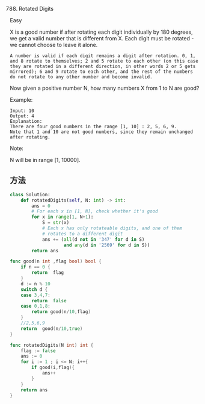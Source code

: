 788. Rotated Digits


Easy


X is a good number if after rotating each digit individually by 180 degrees, we get a valid number that is different from X.  Each digit must be rotated - we cannot choose to leave it alone.

```
A number is valid if each digit remains a digit after rotation. 0, 1, and 8 rotate to themselves; 2 and 5 rotate to each other (on this case they are rotated in a different direction, in other words 2 or 5 gets mirrored); 6 and 9 rotate to each other, and the rest of the numbers do not rotate to any other number and become invalid.
```

Now given a positive number N, how many numbers X from 1 to N are good?

Example:

```
Input: 10
Output: 4
Explanation: 
There are four good numbers in the range [1, 10] : 2, 5, 6, 9.
Note that 1 and 10 are not good numbers, since they remain unchanged after rotating.
```

Note:

N  will be in range [1, 10000].


## 方法


```python
class Solution:
    def rotatedDigits(self, N: int) -> int:
        ans = 0
        # For each x in [1, N], check whether it's good
        for x in range(1, N+1):
            S = str(x)
            # Each x has only rotateable digits, and one of them
            # rotates to a different digit
            ans += (all(d not in '347' for d in S)
                    and any(d in '2569' for d in S))
        return ans
```


```go
func good(n int ,flag bool) bool {
	if n == 0 {
		return  flag
	}
	d := n % 10
	switch d {
	case 3,4,7:
		return  false
	case 0,1,8:
		return good(n/10,flag)
	}
    //2,5,6,9
	return  good(n/10,true)
}

func rotatedDigits(N int) int {
	flag := false
	ans := 0
	for i := 1 ; i <= N; i++{
		if good(i,flag){
			ans++
		}
	}
	return ans
}
```
